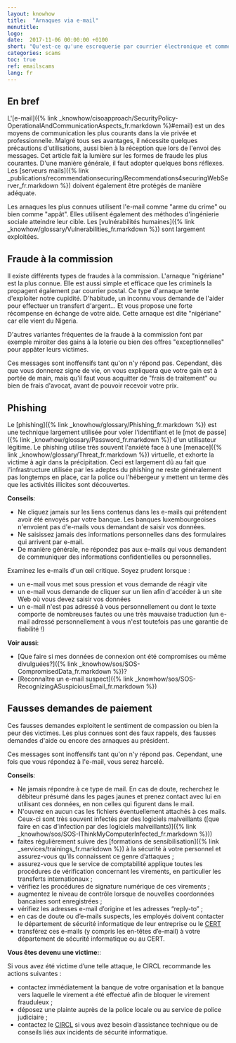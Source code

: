 ```yaml
---
layout: knowhow
title:  "Arnaques via e-mail"
menutitle:
logo:
date:  2017-11-06 00:00:00 +0100
short: "Qu'est-ce qu'une escroquerie par courrier électronique et comment l'éviter?"
categories: scams
toc: true
ref: emailscams
lang: fr
---
```

## En bref
L'[e-mail]({% link _knowhow/cisoapproach/SecurityPolicy-OperationalAndCommunicationAspects_fr.markdown %}#email) est un des moyens de communication les plus courants dans la vie privée et professionnelle. Malgré tous ses avantages, il nécessite quelques précautions d'utilisations, aussi bien à la réception que lors de l'envoi des messages. Cet article fait la lumière sur les formes de fraude les plus courantes. D'une manière générale, il faut adopter quelques bons réflexes. Les [serveurs mails]({% link _publications/recommendationsecuring/Recommendations4securingWebServer_fr.markdown %}) doivent également être protégés de manière adéquate.

Les arnaques les plus connues utilisent l'e-mail comme "arme du crime" ou bien comme "appât". Elles utilisent également des méthodes d'ingénierie sociale atteindre leur cible. Les [vulnérabilités humaines]({% link _knowhow/glossary/Vulnerabilities_fr.markdown %}) sont largement exploitées.
 
## Fraude à la commission

Il existe différents types de fraudes à la commission. L'arnaque "nigériane" est la plus connue. Elle est aussi simple et efficace que les criminels la propagent également par courrier postal. Ce type d'arnaque tente d'exploiter notre cupidité. D'habitude, un inconnu vous demande de l'aider pour effectuer un transfert d'argent... Et vous propose une forte récompense en échange de votre aide. Cette arnaque est dite "nigériane" car elle vient du Nigeria.

D'autres variantes fréquentes de la fraude à la commission font par exemple miroiter des gains à la loterie ou bien des offres "exceptionnelles" pour appâter leurs victimes.

Ces messages sont inoffensifs tant qu'on n'y répond pas. Cependant, dès que vous donnerez signe de vie, on vous expliquera que votre gain est à portée de main, mais qu'il faut vous acquitter de "frais de traitement" ou bien de frais d'avocat, avant de pouvoir recevoir votre prix.

## Phishing
Le [phishing]({% link _knowhow/glossary/Phishing_fr.markdown %}) est une technique largement utilisée pour voler l'identifiant et le [mot de passe]({% link _knowhow/glossary/Password_fr.markdown %}) d'un utilisateur légitime. Le phishing utilise très souvent l'anxiété face à une [menace]({% link _knowhow/glossary/Threat_fr.markdown %}) virtuelle, et exhorte la victime à agir dans la précipitation. Ceci est largement dû au fait que l'infrastructure utilisée par les adeptes du phishing ne reste généralement pas longtemps en place, car la police ou l'hébergeur y mettent un terme dès que les activités illicites sont découvertes.

**Conseils**:
* Ne cliquez jamais sur les liens contenus dans les e-mails qui prétendent avoir été envoyés par votre banque. Les banques luxembourgeoises n'envoient pas d'e-mails vous demandant de saisir vos données.
* Ne saisissez jamais des informations personnelles dans des formulaires qui arrivent par e-mail.
* De manière générale, ne répondez pas aux e-mails qui vous demandent de communiquer des informations confidentielles ou personnelles.

Examinez les e-mails d'un œil critique. Soyez prudent lorsque :

* un e-mail vous met sous pression et vous demande de réagir vite
* un e-mail vous demande de cliquer sur un lien afin d'accéder à un site Web où vous devez saisir vos données
* un e-mail n'est pas adressé à vous personnellement ou dont le texte comporte de nombreuses fautes ou une très mauvaise traduction (un e-mail adressé personnellement à vous n'est toutefois pas une garantie de fiabilité !)

**Voir aussi**:
* [Que faire si mes données de connexion ont été compromises ou même divulguées?]({% link _knowhow/sos/SOS-CompromisedData_fr.markdown %})?
* [Reconnaître un e-mail suspect]({% link _knowhow/sos/SOS-RecognizingASuspiciousEmail_fr.markdown %})

## Fausses demandes de paiement
Ces fausses demandes exploitent le sentiment de compassion ou bien la peur des victimes. Les plus connues sont des faux rappels, des fausses demandes d'aide ou encore des arnaques au président.

Ces messages sont inoffensifs tant qu'on n'y répond pas. Cependant, une fois que vous répondez à l'e-mail, vous serez harcelé.

**Conseils**:

* Ne jamais répondre à ce type de mail. En cas de doute, recherchez le débiteur présumé dans les pages jaunes et prenez contact avec lui en utilisant ces données, en non celles qui figurent dans le mail.
* N'ouvrez en aucun cas les fichiers éventuellement attachés à ces mails. Ceux-ci sont très souvent infectés par des logiciels malveillants ([que faire en cas d'infection par des logiciels malveillants)]({% link _knowhow/sos/SOS-IThinkMyComputerInfected_fr.markdown %}))
* faites régulièrement suivre des [formations de sensibilisation]({% link _services/trainings_fr.markdown %}) à la sécurité à votre personnel et assurez-vous qu’ils connaissent ce genre d’attaques ;
* assurez-vous que le service de comptabilité applique toutes les procédures de vérification concernant les virements, en particulier les transferts internationaux ;
* vérifiez les procédures de signature numérique de ces virements ;
* augmentez le niveau de contrôle lorsque de nouvelles coordonnées bancaires sont enregistrées ;
* vérifiez les adresses e-mail d’origine et les adresses “reply-to” ;
* en cas de doute ou d’e-mails suspects, les employés doivent contacter le département de sécurité informatique de leur entreprise ou le [CERT](https://www.cert.lu/)
* transférez ces e-mails (y compris les en-têtes d’e-mail) à votre département de sécurité informatique ou au CERT.

**Vous êtes devenu une victime:**:

Si vous avez été victime d’une telle attaque, le CIRCL recommande les actions suivantes :

* contactez immédiatement la banque de votre organisation et la banque vers laquelle le virement a été effectué afin de bloquer le virement frauduleux ;
* déposez une plainte auprès de la police locale ou au service de police judiciaire ;
* contactez le [CIRCL](https://www.circl.lu/contact/) si vous avez besoin d’assistance technique ou de conseils liés aux incidents de sécurité informatique.
